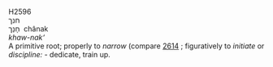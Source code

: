 <body>
  <p>H2596<br>  חנך  <br> חָנַך  ‎  chânak  <br><i>khaw-nak‘ </i><br>A primitive root; properly to <i>narrow</i> (compare <a href="h2614.htm">2614</a> ; figuratively to <i>initiate</i> or <i>discipline: - </i>dedicate, train up.<br></p>
 </body>